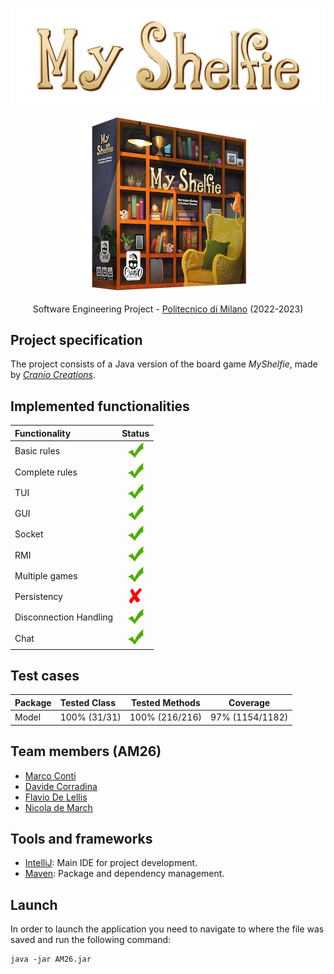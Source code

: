 ![alt text](src/main/resources/Images/assets/Title2000x618px.png)
 
<p align="center">
    <img src="src/main/resources/Images/assets/Boxnoshadow280x280.png"/>
    <br>
    <br>
    Software Engineering Project - <a href="https://www.polimi.it/">Politecnico di Milano</a> (2022-2023)
    <br>
<p>

## Project specification
The project consists of a Java version of the board game *MyShelfie*, made by [_Cranio Creations_].

## Implemented functionalities
| Functionality          | Status                                                     |
|:-----------------------|:----------------------------------------------------------:|
| Basic rules            |   ![alt text](src/main/resources/Images/assets/tick.png)   |
| Complete rules         |   ![alt text](src/main/resources/Images/assets/tick.png)   |
| TUI                    |   ![alt text](src/main/resources/Images/assets/tick.png)   |
| GUI                    |   ![alt text](src/main/resources/Images/assets/tick.png)   |
| Socket                 |   ![alt text](src/main/resources/Images/assets/tick.png)   |
| RMI                    |   ![alt text](src/main/resources/Images/assets/tick.png)   |
| Multiple games         |   ![alt text](src/main/resources/Images/assets/tick.png)   |
| Persistency            |   ![alt text](src/main/resources/Images/assets/cross.png)  |
| Disconnection Handling |   ![alt text](src/main/resources/Images/assets/tick.png)   |
| Chat                   |   ![alt text](src/main/resources/Images/assets/tick.png)   |

## Test cases

| Package     | Tested Class | Tested Methods | Coverage       |
|:------------|:-------------|:--------------:|:--------------:|
| Model       | 100% (31/31) | 100% (216/216)  | 97% (1154/1182) |

## Team members (AM26)
* [Marco Conti](https://github.com/C0NN)
* [Davide Corradina](https://github.com/CorraPiano)
* [Flavio De Lellis](https://github.com/flaviodelellis)
* [Nicola de March](https://github.com/nicola-de-march)

## Tools and frameworks
* [IntelliJ](https://www.jetbrains.com/idea/): Main IDE for project development.
* [Maven](https://maven.apache.org/): Package and dependency management.

## Launch
In order to launch the application you need to navigate to where the file was saved and run the following command:
```
java -jar AM26.jar
```

[_Cranio Creations_]: https://www.craniocreations.it/
